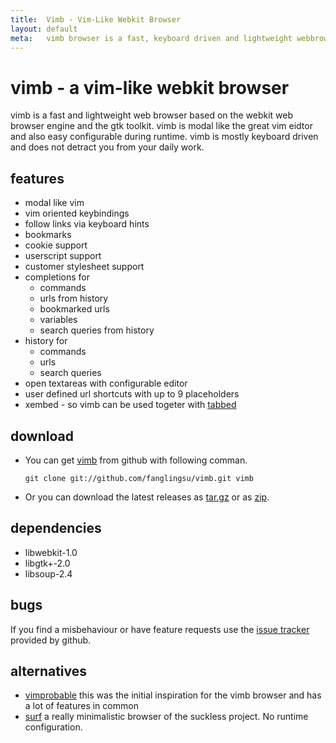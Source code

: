 ```yaml
---
title:  Vimb - Vim-Like Webkit Browser
layout: default
meta:   vimb browser is a fast, keyboard driven and lightweight webbrowser
---
```


# vimb - a vim-like webkit browser

vimb is a fast and lightweight web browser based on the webkit web browser
engine and the gtk toolkit. vimb is modal like the great vim eidtor and also
easy configurable during runtime. vimb is mostly keyboard driven and does not
detract you from your daily work.

## features
- modal like vim
- vim oriented keybindings
- follow links via keyboard hints
- bookmarks
- cookie support
- userscript support
- customer stylesheet support
- completions for
  - commands
  - urls from history
  - bookmarked urls
  - variables
  - search queries from history
- history for
  - commands
  - urls
  - search queries
- open textareas with configurable editor
- user defined url shortcuts with up to 9 placeholders
- xembed - so vimb can be used togeter with [tabbed][]

## download

- You can get [vimb][] from github with following comman.

      git clone git://github.com/fanglingsu/vimb.git vimb

- Or you can download the latest releases as [tar.gz][tgz] or as [zip][].

## dependencies

- libwebkit-1.0
- libgtk+-2.0
- libsoup-2.4

## bugs

If you find a misbehaviour or have feature requests use the
[issue tracker][bug] provided by github.

## alternatives

- [vimprobable][] this was the initial inspiration for the vimb browser and has
  a lot of features in common
- [surf][] a really minimalistic browser of the suckless project. No runtime
  configuration.

[zip]:  https://github.com/fanglingsu/vimb/archive/master.zip "vim browser download zip"
[tgz]:  https://github.com/fanglingsu/vimb/archive/master.tar.gz "vim browser download tar.gz"
[bug]:  https://github.com/fanglingsu/vimb/issues "vimb browser - issue tracker"
[surf]: http://surf.suckless.org/
[vimb]: https://github.com/fanglingsu/vimb "vimb browser project"
[vimprobable]: http://sourceforge.net/apps/trac/vimprobable/
[tabbed]:      http://tools.suckless.org/tabbed/
